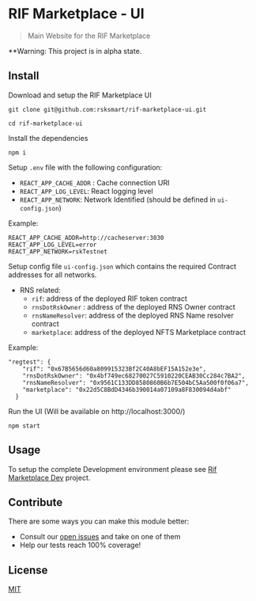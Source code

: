 # RIF Marketplace - UI

> Main Website for the RIF Marketplace

\*\*Warning: This project is in alpha state.

## Install

Download and setup the RIF Marketplace UI
```
git clone git@github.com:rsksmart/rif-marketplace-ui.git

cd rif-marketplace-ui
```

Install the dependencies

```
npm i
```

Setup `.env` file with the following configuration:

 - `REACT_APP_CACHE_ADDR` : Cache connection URI
 - `REACT_APP_LOG_LEVEL`: React logging level
 - `REACT_APP_NETWORK`: Network Identified (should be defined in `ui-config.json`) 
 
Example:

```
REACT_APP_CACHE_ADDR=http://cacheserver:3030   
REACT_APP_LOG_LEVEL=error
REACT_APP_NETWORK=rskTestnet
```

Setup config file `ui-config.json` which contains the required Contract addresses for all networks. 

- RNS related:
    -  `rif`: address of the deployed RIF token contract
    - `rnsDotRskOwner` : address of the deployed RNS Owner contract 
    - `rnsNameResolver`: address of the deployed RNS Name resolver contract
    - `marketplace`: address of the deployed NFTS Marketplace contract

Example:

```
"regtest": {
    "rif": "0x67B5656d60a809915323Bf2C40A8bEF15A152e3e",
    "rnsDotRskOwner": "0x4bf749ec68270027C5910220CEAB30Cc284c7BA2",
    "rnsNameResolver": "0x9561C133DD8580860B6b7E504bC5Aa500f0f06a7",
    "marketplace": "0x22d5C8BdD4346b390014a07109a8F830094d4abf"
  }
```

Run the UI (Will be available on http://localhost:3000/)
```
npm start
```


## Usage

To setup the complete Development environment please see [Rif Marketplace Dev](https://github.com/rsksmart/rif-marketplace-dev#local-development-environment-for-rif-marketplace-services) project.


## Contribute

There are some ways you can make this module better:

- Consult our [open issues](https://github.com/rsksmart/rif-marketplace-ui/issues) and take on one of them
- Help our tests reach 100% coverage!

## License

[MIT](./LICENSE)
